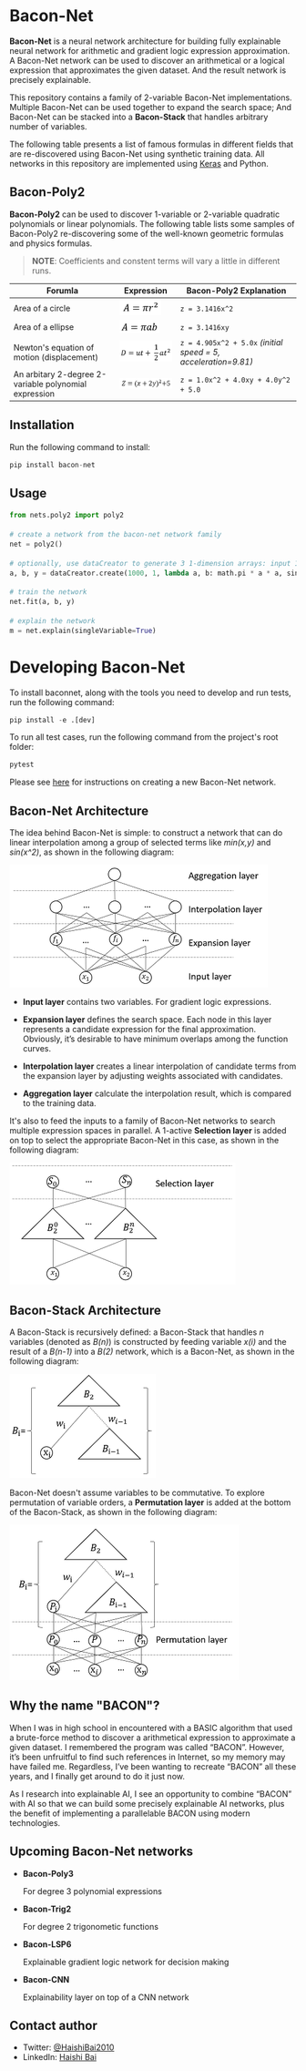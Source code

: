 # Bacon-Net

**Bacon-Net** is a neural network architecture for building fully explainable neural network for arithmetic and gradient logic expression approximation. A Bacon-Net network can be used to discover an arithmetical or a logical expression that approximates the given dataset. And the result network is precisely explainable.

This repository contains a family of 2-variable Bacon-Net implementations. Multiple Bacon-Net can be used together to expand the search space; And Bacon-Net can be stacked into a **Bacon-Stack** that handles arbitrary number of variables.

The following table presents a list of famous formulas in different fields that are re-discovered using Bacon-Net using synthetic training data. All networks in this repository are implemented using [Keras](https://keras.io/) and Python.

## Bacon-Poly2

**Bacon-Poly2** can be used to discover 1-variable or 2-variable quadratic polynomials or linear polynomials. The following table lists some samples of Bacon-Poly2 re-discovering some of the well-known geometric formulas and physics formulas.

> **NOTE**: Coefficients and constent terms will vary a little in different runs.

| Forumla                                               | Expression                                       | Bacon-Poly2 Explanation                                        |
| ----------------------------------------------------- | ------------------------------------------------ | -------------------------------------------------------------- |
| Area of a circle                                      | ![area of circle](./images/circle-area.png)      | `z = 3.1416x^2`                                                |
| Area of a ellipse                                     | ![area of ellipse](./images/ellipse-area.png)    | `z = 3.1416xy `                                                |
| Newton's equation of motion (displacement)            | ![motion-equation](./images/motion-equation.png) | `z = 4.905x^2 + 5.0x` _(initial speed = 5, acceleration=9.81)_ |
| An arbitary 2-degree 2-variable polynomial expression | ![polynomial](./images/polynomial.png)           | `z = 1.0x^2 + 4.0xy + 4.0y^2 + 5.0`                            |

## Installation

Run the following command to install:

```python
pip install bacon-net
```

## Usage

```python
from nets.poly2 import poly2

# create a network from the bacon-net network family
net = poly2()

# optionally, use dataCreator to generate 3 1-dimension arrays: input 1, input 2, output
a, b, y = dataCreator.create(1000, 1, lambda a, b: math.pi * a * a, singleVariable=True)

# train the network
net.fit(a, b, y)

# explain the network
m = net.explain(singleVariable=True)
```

# Developing Bacon-Net

To install baconnet, along with the tools you need to develop and run tests, run the following command:

```python
pip install -e .[dev]
```

To run all test cases, run the following command from the project's root folder:

```python
pytest
```

Please see [here](./docs/define-bacon-net.md) for instructions on creating a new Bacon-Net network.

## Bacon-Net Architecture

The idea behind Bacon-Net is simple: to construct a network that can do linear interpolation among a group of selected terms like _min(x,y)_ and _sin(x^2)_, as shown in the following diagram:

![Bacon-Net](./images/bacon-net.png)

- **Input layer** contains two variables. For gradient logic expressions.
- **Expansion layer** defines the search space. Each node in this layer represents a candidate expression for the final approximation. Obviously, it’s desirable to have minimum overlaps among the function curves.

- **Interpolation layer** creates a linear interpolation of candidate terms from the expansion layer by adjusting weights associated with candidates.

- **Aggregation layer** calculate the interpolation result, which is compared to the training data.

It's also to feed the inputs to a family of Bacon-Net networks to search multiple expression spaces in parallel. A 1-active **Selection layer** is added on top to select the appropriate Bacon-Net in this case, as shown in the following diagram:

![Bacon-Net-Select](./images/bacon-net-selection.png)

## Bacon-Stack Architecture

A Bacon-Stack is recursively defined: a Bacon-Stack that handles _n_ variables (denoted as _B(n)_) is constructed by feeding variable _x(i)_ and the result of a _B(n-1)_ into a _B(2)_ network, which is a Bacon-Net, as shown in the following diagram:

![Bacon-Stack](./images/bacon-stack.png)

Bacon-Net doesn't assume variables to be commutative. To explore permutation of variable orders, a **Permutation layer** is added at the bottom of the Bacon-Stack, as shown in the following diagram:

![Bacon-Stack-selection](./images/bacon-stack-selection.png)

## Why the name "BACON"?

When I was in high school in encountered with a BASIC algorithm that used a brute-force method to discover a arithmetical expression to approximate a given dataset. I remembered the program was called “BACON”. However, it’s been unfruitful to find such references in Internet, so my memory may have failed me. Regardless, I’ve been wanting to recreate “BACON” all these years, and I finally get around to do it just now.

As I research into explainable AI, I see an opportunity to combine “BACON” with AI so that we can build some precisely explainable AI networks, plus the benefit of implementing a parallelable BACON using modern technologies.

## Upcoming Bacon-Net networks

- **Bacon-Poly3**

  For degree 3 polynomial expressions

- **Bacon-Trig2**

  For degree 2 trigonometic functions

- **Bacon-LSP6**

  Explainable gradient logic network for decision making

- **Bacon-CNN**

  Explainability layer on top of a CNN network

## Contact author

- Twitter: [@HaishiBai2010](https://twitter.com/HaishiBai2010)
- LinkedIn: [Haishi Bai](https://www.linkedin.com/in/haishi/)
